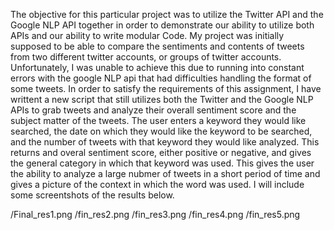 The objective for this particular project was to utilize the Twitter API and the Google NLP API together in order to demonstrate our ability to utilize both APIs and our ability to write modular Code. My project was initially supposed to be able to compare the sentiments and contents of tweets from two different twitter accounts, or groups of twitter accounts. Unfortunately, I was unable to achieve this due to running into constant errors with the google NLP api that had difficulties handling the format of some tweets. In order to satisfy the requirements of this assignment, I have writtent a new script that still utilizes both the Twitter and the Google NLP APIs to grab tweets and analyze their overall sentiment score and the subject matter of the tweets. The user enters a keyword they would like searched, the date on which they would like the keyword to be searched, and the number of tweets with that keyword they would like analyzed. This returns and overal sentiment score, either positive or negative, and gives the general category in which that keyword was used. This gives the user the ability to analyze a large nubmer of tweets in a short period of time and gives a picture of the context in which the word was used. I will include some screentshots of the results below.

/Final_res1.png
/fin_res2.png
/fin_res3.png
/fin_res4.png
/fin_res5.png
